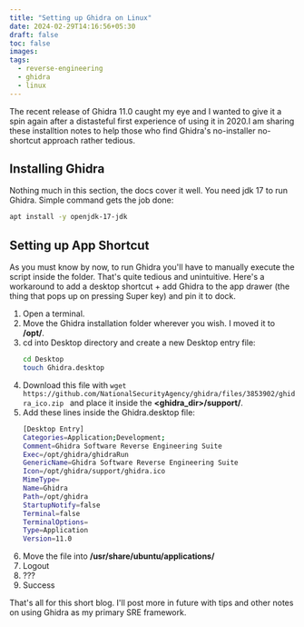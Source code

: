 ```yaml
---
title: "Setting up Ghidra on Linux"
date: 2024-02-29T14:16:56+05:30
draft: false
toc: false
images:
tags:
  - reverse-engineering
  - ghidra 
  - linux
---
```



The recent release of Ghidra 11.0 caught my eye and I wanted to give it a spin again after a distasteful first experience of using it in 2020.I am sharing these installtion notes to help those who find Ghidra's no-installer no-shortcut approach rather tedious.

## Installing Ghidra

Nothing much in this section, the docs cover it well. You need jdk 17 to run Ghidra. Simple command gets the job done:
```sh
apt install -y openjdk-17-jdk
```
## Setting up App Shortcut

As you must know by now, to run Ghidra you'll have to manually execute the script inside the folder. That's quite tedious and unintuitive. Here's a workaround to add a desktop shortcut + add Ghidra to the app drawer  (the thing that pops up on pressing Super key) and pin it to dock.

1. Open a terminal.
1. Move the Ghidra installation folder wherever you wish. I moved it to **/opt/**.
1. cd into Desktop directory and create a new Desktop entry file:
    ```sh
    cd Desktop
    touch Ghidra.desktop
    ```
1. Download this file with `wget https://github.com/NationalSecurityAgency/ghidra/files/3853902/ghidra_ico.zip ` and place it inside the **<ghidra_dir>/support/**.
1. Add these lines inside the Ghidra.desktop file:
    ```sh
    [Desktop Entry]
    Categories=Application;Development;
    Comment=Ghidra Software Reverse Engineering Suite
    Exec=/opt/ghidra/ghidraRun
    GenericName=Ghidra Software Reverse Engineering Suite
    Icon=/opt/ghidra/support/ghidra.ico
    MimeType=
    Name=Ghidra
    Path=/opt/ghidra
    StartupNotify=false
    Terminal=false
    TerminalOptions=
    Type=Application
    Version=11.0
    ```
1. Move the file into **/usr/share/ubuntu/applications/**
1. Logout
1. ???
1. Success

That's all for this short blog. I'll post more in future with tips and other notes on using Ghidra as my primary SRE framework.